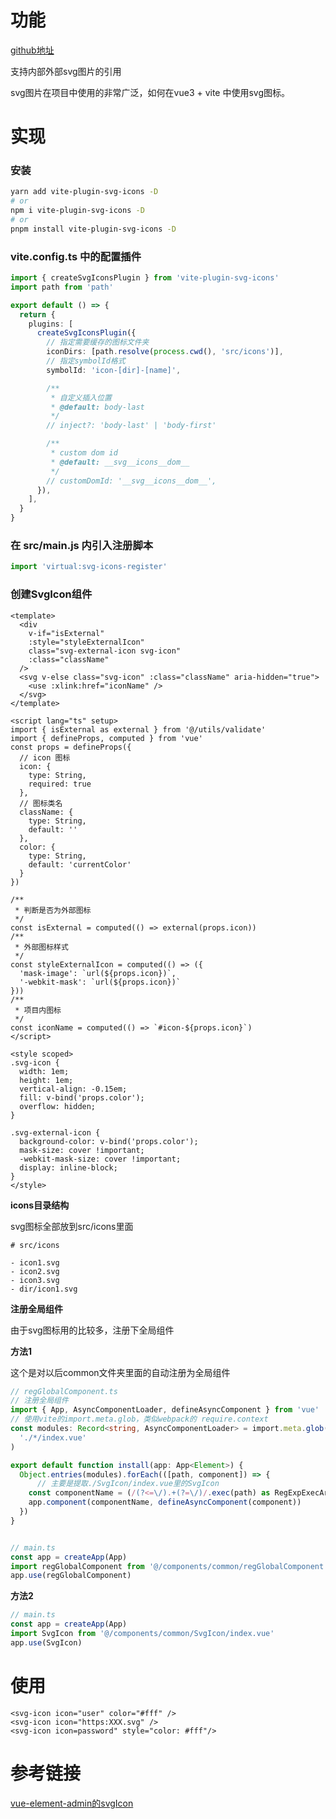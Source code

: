 # 功能

[github地址](https://github.com/wangling0126/vite-elementplus-vue3-pinia-admin)

支持内部外部svg图片的引用

svg图片在项目中使用的非常广泛，如何在vue3 + vite 中使用svg图标。

# 实现

### **安装**

```bash
yarn add vite-plugin-svg-icons -D
# or
npm i vite-plugin-svg-icons -D
# or
pnpm install vite-plugin-svg-icons -D
```

### **vite.config.ts 中的配置插件**

```ts
import { createSvgIconsPlugin } from 'vite-plugin-svg-icons'
import path from 'path'

export default () => {
  return {
    plugins: [
      createSvgIconsPlugin({
        // 指定需要缓存的图标文件夹
        iconDirs: [path.resolve(process.cwd(), 'src/icons')],
        // 指定symbolId格式
        symbolId: 'icon-[dir]-[name]',

        /**
         * 自定义插入位置
         * @default: body-last
         */
        // inject?: 'body-last' | 'body-first'

        /**
         * custom dom id
         * @default: __svg__icons__dom__
         */
        // customDomId: '__svg__icons__dom__',
      }),
    ],
  }
}
```

### **在 src/main.js 内引入注册脚本**

```ts
import 'virtual:svg-icons-register'
```

### **创建SvgIcon组件**

```vue
<template>
  <div
    v-if="isExternal"
    :style="styleExternalIcon"
    class="svg-external-icon svg-icon"
    :class="className"
  />
  <svg v-else class="svg-icon" :class="className" aria-hidden="true">
    <use :xlink:href="iconName" />
  </svg>
</template>

<script lang="ts" setup>
import { isExternal as external } from '@/utils/validate'
import { defineProps, computed } from 'vue'
const props = defineProps({
  // icon 图标
  icon: {
    type: String,
    required: true
  },
  // 图标类名
  className: {
    type: String,
    default: ''
  },
  color: {
    type: String,
    default: 'currentColor'
  }
})

/**
 * 判断是否为外部图标
 */
const isExternal = computed(() => external(props.icon))
/**
 * 外部图标样式
 */
const styleExternalIcon = computed(() => ({
  'mask-image': `url(${props.icon})`,
  '-webkit-mask': `url(${props.icon})`
}))
/**
 * 项目内图标
 */
const iconName = computed(() => `#icon-${props.icon}`)
</script>

<style scoped>
.svg-icon {
  width: 1em;
  height: 1em;
  vertical-align: -0.15em;
  fill: v-bind('props.color');
  overflow: hidden;
}

.svg-external-icon {
  background-color: v-bind('props.color');
  mask-size: cover !important;
  -webkit-mask-size: cover !important;
  display: inline-block;
}
</style>

```

**icons目录结构**

svg图标全部放到src/icons里面

```
# src/icons

- icon1.svg
- icon2.svg
- icon3.svg
- dir/icon1.svg
```

**注册全局组件**

由于svg图标用的比较多，注册下全局组件

**方法1**

这个是对以后common文件夹里面的自动注册为全局组件

```ts
// regGlobalComponent.ts
// 注册全局组件
import { App, AsyncComponentLoader, defineAsyncComponent } from 'vue'
// 使用vite的import.meta.glob，类似webpack的 require.context
const modules: Record<string, AsyncComponentLoader> = import.meta.glob(
  './*/index.vue'
)

export default function install(app: App<Element>) {
  Object.entries(modules).forEach(([path, component]) => {
      // 主要是提取./SvgIcon/index.vue里的SvgIcon
    const componentName = (/(?<=\/).+(?=\/)/.exec(path) as RegExpExecArray)[0]
    app.component(componentName, defineAsyncComponent(component))
  })
}


// main.ts
const app = createApp(App)
import regGlobalComponent from '@/components/common/regGlobalComponent'
app.use(regGlobalComponent)

```

**方法2**

```ts
// main.ts
const app = createApp(App)
import SvgIcon from '@/components/common/SvgIcon/index.vue'
app.use(SvgIcon)
```



# 使用

```vue
<svg-icon icon="user" color="#fff" />
<svg-icon icon="https:XXX.svg" />
<svg-icon icon=password" style="color: #fff"/>
```



# 参考链接

[vue-element-admin的svgIcon](https://panjiachen.github.io/vue-element-admin-site/zh/feature/component/svg-icon.html#%E4%BD%BF%E7%94%A8%E6%96%B9%E5%BC%8F)
